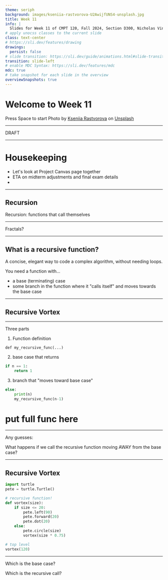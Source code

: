 ```yaml
---
theme: seriph
background: images/kseniia-rastvorova-U2AwijfUNS4-unsplash.jpg
title: Week 11
info: |
  Slides for Week 11 of CMPT 120, Fall 2024, Section D300, Nicholas Vincent
# apply unocss classes to the current slide
class: text-center
# https://sli.dev/features/drawing
drawings:
  persist: false
# slide transition: https://sli.dev/guide/animations.html#slide-transitions
transition: slide-left
# enable MDC Syntax: https://sli.dev/features/mdc
mdc: true
# take snapshot for each slide in the overview
overviewSnapshots: true
---
```


# Welcome to Week 11

<div class="pt-12">
  <span @click="$slidev.nav.next" class="px-2 py-1 rounded cursor-pointer" hover="bg-white bg-opacity-10">
    Press Space to start <carbon:arrow-right class="inline"/>
  </span>
  <span> Photo by <a href="https://unsplash.com/@hixenia?utm_content=creditCopyText&utm_medium=referral&utm_source=unsplash">Kseniia Rastvorova</a> on <a href="https://unsplash.com/photos/trees-near-mountain-U2AwijfUNS4?utm_content=creditCopyText&utm_medium=referral&utm_source=unsplash">Unsplash</a>
  </span>
</div>

---

DRAFT

---

# Housekeeping

- Let's look at Project Canvas page together
- ETA on midterm adjustments and final exam details
- 


---

## Recursion

Recursion: functions that call themselves

---

Fractals?




---

## What is a recursive function?

A concise, elegant way to code a complex algorithm, without needing loops.

You need a function with...
- a base (terminating) case
- some branch in the function where it "calls itself" and moves towards the base case

---

## Recursive Vortex

---

Three parts

1. Function definition

`def my_recursive_func(...)`

2. base case that returns

```python
if n == 1:
    return 1
```

3. branch that "moves toward base case"

```python
else:
    print(n)
    my_recursive_func(n-1)
```

# put full func here

---

Any guesses:

What happens if we call the recursive function moving AWAY from the base case?

---


## Recursive Vortex

```python
import turtle
pete = turtle.Turtle()

# recursive function!
def vortex(size):
    if size <= 20:
        pete.left(90)
        pete.forward(20)
        pete.dot(20)
    else:
        pete.circle(size)
        vortex(size * 0.75)

# top level
vortex(120)
```

---

Which is the base case?

Which is the recursive call?